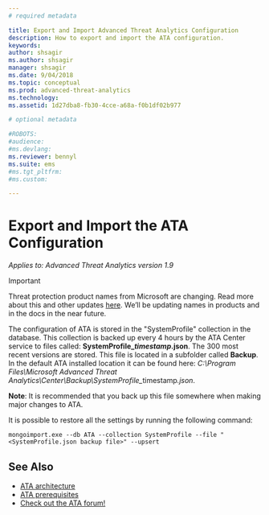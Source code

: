 ```yaml
---
# required metadata

title: Export and Import Advanced Threat Analytics Configuration
description: How to export and import the ATA configuration.
keywords:
author: shsagir
ms.author: shsagir
manager: shsagir
ms.date: 9/04/2018
ms.topic: conceptual
ms.prod: advanced-threat-analytics
ms.technology:
ms.assetid: 1d27dba8-fb30-4cce-a68a-f0b1df02b977

# optional metadata

#ROBOTS:
#audience:
#ms.devlang:
ms.reviewer: bennyl
ms.suite: ems
#ms.tgt_pltfrm:
#ms.custom:

---
```


# Export and Import the ATA Configuration

*Applies to: Advanced Threat Analytics version 1.9*

> [!IMPORTANT]
> Threat protection product names from Microsoft are changing. Read more about this and other updates [here](https://www.microsoft.com/security/blog/?p=91813).  We’ll be updating names in products and in the docs in the near future.


The configuration of ATA is stored in the "SystemProfile" collection in the database.
This collection is backed up every 4 hours by the ATA Center service to files called: **SystemProfile_*timestamp*.json**. The 300 most recent versions are stored.
This file is located in a subfolder called **Backup**. In the default ATA installed location it can be found here:  <em>C:\Program Files\Microsoft Advanced Threat Analytics\Center\Backup\SystemProfile_</em>timestamp<em>.json</em>. 

**Note**: It is recommended that you back up this file somewhere when making major changes to ATA.

It is possible to restore all the settings by running the following command:

`mongoimport.exe --db ATA --collection SystemProfile --file "<SystemProfile.json backup file>" --upsert`

## See Also
- [ATA architecture](ata-architecture.md)
- [ATA prerequisites](ata-prerequisites.md)
- [Check out the ATA forum!](https://social.technet.microsoft.com/Forums/security/home?forum=mata)

